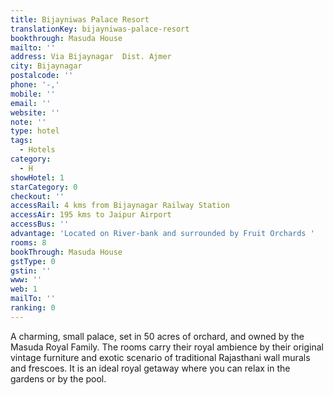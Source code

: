 ```yaml
---
title: Bijayniwas Palace Resort
translationKey: bijayniwas-palace-resort
bookthrough: Masuda House
mailto: ''
address: Via Bijaynagar  Dist. Ajmer
city: Bijaynagar
postalcode: ''
phone: '-,'
mobile: ''
email: ''
website: ''
note: ''
type: hotel
tags:
  - Hotels
category:
  - H
showHotel: 1
starCategory: 0
checkout: ''
accessRail: 4 kms from Bijaynagar Railway Station
accessAir: 195 kms to Jaipur Airport
accessBus: ''
advantage: 'Located on River-bank and surrounded by Fruit Orchards '
rooms: 8
bookThrough: Masuda House
gstType: 0
gstin: ''
www: ''
web: 1
mailTo: ''
ranking: 0
---
```







A charming, small palace, set in 50 acres of orchard, and owned by the Masuda Royal Family. The rooms carry their royal ambience by their original vintage furniture and exotic scenario of traditional Rajasthani wall murals and frescoes. It is an ideal royal getaway where you can relax in the gardens or by the pool.